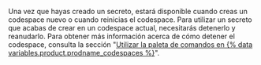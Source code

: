 Una vez que hayas creado un secreto, estará disponible cuando creas un codespace nuevo o cuando reinicias el codespace. Para utilizar un secreto que acabas de crear en un codespace actual, necesitarás detenerlo y reanudarlo. Para obtener más información acerca de cómo detener el codespace, consulta la sección "[Utilizar la paleta de comandos en {% data variables.product.prodname_codespaces %}](/codespaces/codespaces-reference/using-the-command-palette-in-codespaces#suspending-or-stopping-a-codespace)".
